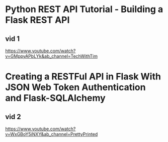 # Python REST API Tutorial - Building a Flask REST API


## vid 1
https://www.youtube.com/watch?v=GMppyAPbLYk&ab_channel=TechWithTim



# Creating a RESTFul API in Flask With JSON Web Token Authentication and Flask-SQLAlchemy
## vid 2
https://www.youtube.com/watch?v=WxGBoY5iNXY&ab_channel=PrettyPrinted